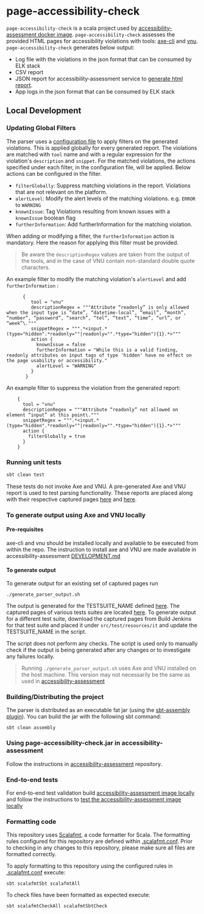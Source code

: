 # page-accessibility-check
`page-accessibility-check` is a scala project used by
 [accessibility-assessment docker image](https://github.com/hmrc/accessibility-assessment).
  `page-accessibility-check` assesses the provided HTML pages for accessibility violations with tools:
  [axe-cli](https://www.npmjs.com/package/@axe-core/cli) and [vnu](https://www.npmjs.com/package/vnu-jar). 
  `page-accessibility-check` generates below output:
   - Log file with the violations in the json format that can be consumed by ELK stack
   - CSV report
   - JSON report for accessibility-assessment service to [generate html report](https://github.com/hmrc/accessibility-assessment/blob/ff8d665ae2a9b6ac9fbe776adbc19766864e4318/app/services/htmlReport.js#L10).
   - App logs in the json format that can be consumed by ELK stack  
   
## Local Development

### Updating Global Filters
The parser uses a [configuration file](src/main/resources/application.conf) to apply filters on the generated
violations. This is applied globally for every generated report. The violations are matched with `tool` name and
with a regular expression for the violation's `description` and `snippet`. For the matched violations, the actions specified under each filter, in the
configuration file, will be applied. Below actions can be configured in the filter.

- `filterGlobally`: Suppress matching violations in the report. Violations that are not relevant on the platform.
- `alertLevel`: Modify the alert levels of the matching violations. e.g. `ERROR` to `WARNING`
- `knownIssue`: Tag Violations resulting from known issues with a `knownIssue` boolean flag
- `furtherInformation`: Add furtherInformation for the matching violation.

When adding or modifying a filter, the `furtherInformation` action is mandatory. Here the reason for applying this filter must be provided.

>Be aware the `descriptionRegex` values are taken from the output of the tools, and in the case of VNU
contain non-standard double quote characters.

An example filter to modify the matching violation's `alertLevel` and  add `furtherInformation` :

 ```
       {
          tool = "vnu"
          descriptionRegex = """Attribute “readonly” is only allowed when the input type is “date”, “datetime-local”, “email”, “month”, “number”, “password”, “search”, “tel”, “text”, “time”, “url”, or “week”\."""
          snippetRegex = """.*<input.*(type="hidden".*readonly=""|readonly="".*type="hidden"){1}.*>"""
          action {
            knownIssue = false
            furtherInformation = "While this is a valid finding, readonly attributes on input tags of type 'hidden' have no effect on the page usability or accessibility."
            alertLevel = "WARNING"
          }
        }
```

An example filter to suppress the violation from the generated report:
```
    {
      tool = "vnu"
      descriptionRegex = """Attribute “readonly” not allowed on element “input” at this point\."""
      snippetRegex = """.*<input.*(type="hidden".*readonly=""|readonly="".*type="hidden"){1}.*>"""
      action {
        filterGlobally = true
      }
    }
```

### Running unit tests
```sbt
sbt clean test
```
These tests do not invoke Axe and VNU. A pre-generated Axe and VNU report is used to test parsing functionality. 
These reports are placed along with their respective captured pages [here](/src/test/resources/movements-a11y-test-build-6) and 
[here](/src/test/resources/tamc-accessibility-tests-build-7).
 
### To generate output using Axe and VNU locally
 
#### Pre-requisites
axe-cli and vnu should be installed locally and available to be executed from within the repo. 
The instruction to install axe and VNU are made available in accessibility-assessment
[DEVELOPMENT.md](https://github.com/hmrc/accessibility-assessment/blob/main/DEVELOPMENT.md#pre-requisites)

#### To generate output
To generate output for an existing set of captured pages run
```shell script
./generate_parser_output.sh
```
The output is generated for the TESTSUITE_NAME defined [here](generate_parser_output.sh). The captured pages of various
tests suites are located [here](src/test/resources/it). To generate output for a different test suite, download the captured
pages from Build Jenkins for that test suite and placed it under `src/test/resources/it` and update the TESTSUITE_NAME in the script. 

The script does not perform any checks. The script is used only to manually check if the output is being generated after any changes 
or to investigate any failures locally.

>Running `./generate_parser_output.sh` uses Axe and VNU installed on the host machine. This version may not necessarily
be the same as used in [accessibility-assessment](https://github.com/hmrc/accessibility-assessment)

### Building/Distributing the project
The parser is distributed as an executable fat jar (using the [sbt-assembly plugin](https://github.com/sbt/sbt-assembly)).  You can build the jar with the following sbt command:

`sbt clean assembly`

### Using page-accessibility-check.jar in accessibility-assessment
Follow the instructions in [accessibility-assessment](https://github.com/hmrc/accessibility-assessment/blob/main/DEVELOPMENT.md#updating-page-accessibility-check.jar)
repository.

### End-to-end tests
For end-to-end test validation build 
[accessibility-assessment image locally](https://github.com/hmrc/accessibility-assessment/blob/main/DEVELOPMENT.md#building-and-running-the-image-locally-during-development)
and follow the instructions to [test the accessibility-assessment image locally](https://github.com/hmrc/accessibility-assessment/blob/main/DEVELOPMENT.md#acceptance-tests) 

### Formatting code
This repository uses [Scalafmt](https://scalameta.org/scalafmt/), a code formatter for Scala. The formatting rules configured for this repository are defined within [.scalafmt.conf](.scalafmt.conf). Prior to checking in any changes to this repository, please make sure all files are formatted correctly.

To apply formatting to this repository using the configured rules in [.scalafmt.conf](.scalafmt.conf) execute:

```
sbt scalafmtSbt scalafmtAll
```

To check files have been formatted as expected execute:

```
sbt scalafmtCheckAll scalafmtSbtCheck
```